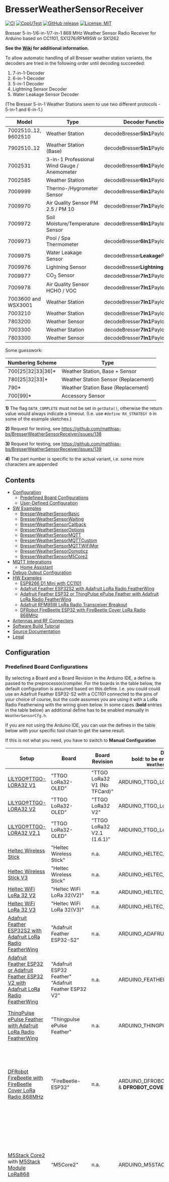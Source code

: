# BresserWeatherSensorReceiver
[![CI](https://github.com/matthias-bs/BresserWeatherSensorReceiver/actions/workflows/CI.yml/badge.svg)](https://github.com/matthias-bs/BresserWeatherSensorReceiver/actions/workflows/CI.yml)<!--[![Build Status](https://app.travis-ci.com/matthias-bs/BresserWeatherSensorReceiver.svg?branch=main)](https://app.travis-ci.com/matthias-bs/BresserWeatherSensorReceiver)-->
[![CppUTest](https://github.com/matthias-bs/BresserWeatherSensorReceiver/actions/workflows/CppUTest.yml/badge.svg)](https://github.com/matthias-bs/BresserWeatherSensorReceiver/actions/workflows/CppUTest.yml)
[![GitHub release](https://img.shields.io/github/release/matthias-bs/BresserWeatherSensorReceiver?maxAge=3600)](https://github.com/matthias-bs/BresserWeatherSensorReceiver/releases)
[![License: MIT](https://img.shields.io/badge/license-MIT-green)](https://github.com/matthias-bs/BresserWeatherSensorReceiver/blob/main/LICENSE)
<!--
Badge is not updated any more!
[![arduino-library-badge](https://www.ardu-badge.com/badge/BresserWeatherSensorReceiver.svg?)](https://www.ardu-badge.com/BresserWeatherSensorReceiver)
-->

Bresser 5-in-1/6-in-1/7-in-1 868 MHz Weather Sensor Radio Receiver for Arduino based on CC1101, SX1276/RFM95W or SX1262

**See the [Wiki](https://github.com/matthias-bs/BresserWeatherSensorReceiver/wiki) for additional information.**

To allow automatic handling of all Bresser weather station variants, the decoders are tried in the following order until decoding succeeded:
1. 7-in-1-Decoder 
2. 6-in-1-Decoder
3. 5-in-1 Decoder
4. Lightning Sensor Decoder
5. Water Leakage Sensor Decoder

(The Bresser 5-in-1 Weather Stations seem to use two different protocols - 5-in-1 and 6-in-1.)

| Model         | Type | Decoder Function                |
| ------------- | ---- | ------------------------------- |
| 7002510..12, 9602510   | Weather Station | decodeBresser**5In1**Payload()  |
| 7902510..12   | Weather Station (Base) | decodeBresser**5In1**Payload()  |
| 7002531       | 3-in-1 Professional Wind Gauge / Anemometer | decodeBresser**6In1**Payload() **1)** |
| 7002585       | Weather Station | decodeBresser**6In1**Payload()  |
| 7009999       | Thermo-/Hygrometer Sensor | decodeBresser**6in1**Payload() |
| 7009970       | Air Quality Sensor PM 2.5 / PM 10 | decodeBresser**7In1**Payload() |
| 7009972       | Soil Moisture/Temperature Sensor | decodeBresser**6In1**Payload() |
| 7009973       | Pool / Spa Thermometer           | decodeBresser**6In1**Payload() |
| 7009975       | Water Leakage Sensor             | decodeBresser**Leakage**Payload() |
| 7009976       | Lightning Sensor | decodeBresser**Lightning**Payload() |
| 7009977       | CO<sub>2</sub> Sensor | decodeBresser**7In1**Payload() **2)** |
| 7009978       | Air Quality Sensor HCHO / VOC | decodeBresser**7In1**Payload() **3)** |
| 7003600 and WSX3001 | Weather Station | decodeBresser**7In1**Payload() **4)** |
| 7003210       | Weather Station | decodeBresser**7In1**Payload()  |
| 7803200       | Weather Sensor  | decodeBresser**7In1**Payload()  |
| 7003300       | Weather Station | decodeBresser**7In1**Payload()  |
| 7803300       | Weather Sensor  | decodeBresser**7In1**Payload()  |

Some guesswork:

| Numbering Scheme | Type |
| ---------------- | ---- |
| 700[25\|32\|33\|36]*   | Weather Station, Base + Sensor |
| 780[25\|32\|33]*   | Weather Station Sensor (Replacement) |
| 790*             | Weather Station Base (Replacement) |
| 700[99]*         | Accessory Sensor |

**1)** The flag `DATA_COMPLETE` must not be set in `getData()`, otherwise the return value would always indicate a timeout. (I.e. use `#define RX_STRATEGY 0` in some of the example sketches.)

**2)** Request for testing, see https://github.com/matthias-bs/BresserWeatherSensorReceiver/issues/138

**3)** Request for testing, see https://github.com/matthias-bs/BresserWeatherSensorReceiver/issues/139

**4)** The part number is specific to the actual variant, i.e. some more characters are appended

## Contents

* [Configuration](#configuration)
  * [Predefined Board Configurations](#predefined-board-configurations)
  * [User-Defined Configuration](#user-defined-configuration)
* [SW Examples](#sw-examples)
  * [BresserWeatherSensorBasic](#bresserweathersensorbasic)
  * [BresserWeatherSensorWaiting](#bresserweathersensorwaiting)
  * [BresserWeatherSensorCallback](#bresserweathersensorcallback)
  * [BresserWeatherSensorOptions](#bresserweathersensoroptions)
  * [BresserWeatherSensorMQTT](#bresserweathersensormqtt)
  * [BresserWeatherSensorMQTTCustom](#bresserweathersensormqttcustom)
  * [BresserWeatherSensorMQTTWiFiMgr](#bresserweathersensormqttwifimgr)
  * [BresserWeatherSensorDomoticz](#bresserweathersensordomoticz)
  * [BresserWeatherSensorM5Core2](#bresserweathersensorm5core2)
* [MQTT Integrations](#mqtt-integrations)
  * [Home Assistant](#home-assistant)
* [Debug Output Configuration](#debug-output-configuration)
* [HW Examples](#hw-examples)
  * [ESP8266 D1 Mini with CC1101](#esp8266-d1-mini-with-cc1101)
  * [Adafruit Feather ESP32S2 with Adafruit LoRa Radio FeatherWing](#adafruit-feather-esp32s2-with-adafruit-lora-radio-featherwing)
  * [Adafruit Feather ESP32 or ThingPulse ePulse Feather with Adafruit LoRa Radio FeatherWing](#adafruit-feather-esp32-or-thingpulse-epulse-feather-with-adafruit-lora-radio-featherwing)
  * [Adafruit RFM95W LoRa Radio Transceiver Breakout](#adafruit-rfm95w-lora-radio-transceiver-breakout)
  * [DFRobot FireBeetle ESP32 with FireBeetle Cover LoRa Radio 868MHz](#dfrobot-firebeetle-esp32-with-firebeetle-cover-lora-radio-868mhz)
* [Antennas and RF Connectors](#antennas-and-rf-connectors)
* [Software Build Tutorial](#software-build-tutorial)
* [Source Documentation](#source-documentation)
* [Legal](#legal)

## Configuration

### Predefined Board Configurations

By selecting a Board and a Board Revision in the Arduino IDE, a define is passed to the preprocessor/compiler. For the boards in the table below, the default configuration is assumed based on this define. I.e. you could could use an Adafruit Feather ESP32-S2 with a CC1101 connected to the pins of your choice of course, but the code assumes you are using it with a LoRa Radio Featherwing with the wiring given below. In some cases (**bold** entries in the table below) an additional define has to be enabled manually in `WeatherSensorCfg.h`.

If you are not using the Arduino IDE, you can use the defines in the table below with your specific tool chain to get the same result.

If this is not what you need, you have to switch to **Manual Configuration**

   | Setup                                                          | Board              | Board Revision               | Defines<br>bold: to be enabled manually in `WeatherSensorCfg.h` | Radio Module | Notes    |
   | -------------------------------------------------------------- | ------------------ | ---------------------------- | ---------------------- | -------- | ------- |
   | [LILYGO®TTGO-LORA32 V1](https://github.com/Xinyuan-LilyGo/TTGO-LoRa-Series) | "TTGO LoRa32-OLED" | "TTGO LoRa32 V1 (No TFCard)" | ARDUINO_TTGO_LORA32_V1 | SX1276 (HPD13A) | -   |
   | [LILYGO®TTGO-LORA32 V2](https://github.com/LilyGO/TTGO-LORA32) | "TTGO LoRa32-OLED" | "TTGO LoRa32 V2"             | ARDUINO_TTGO_LoRa32_V2 | SX1276 (HPD13A) | Only needed for LMIC: Wire DIO1 to GPIO33 |
   | [LILYGO®TTGO-LORA32 V2.1](https://www.lilygo.cc/products/lora3?variant=42272562282677) | "TTGO LoRa32-OLED" | "TTGO LoRa32 V2.1 (1.6.1)" | ARDUINO_TTGO_LoRa32_v21new |  SX1276 (HPD13A) | - |
   | [Heltec Wireless Stick](https://heltec.org/project/wireless-stick/) | "Heltec Wireless Stick"   | n.a.             | ARDUINO_HELTEC_WIRELESS_STICK | SX1276 | - |
   | [Heltec Wireless Stick V3](https://heltec.org/project/wireless-stick-v3/) | "Heltec Wireless Stick"   | n.a.             | ARDUINO_HELTEC_WIRELESS_STICK_V3 | SX1262 | - |
   | [Heltec WiFi LoRa 32 V2](https://heltec.org/project/wifi-lora-32/)  | "Heltec WiFi LoRa 32(V2)" | n.a.             | ARDUINO_HELTEC_WIFI_LORA_32_V2 | SX1276 | - |
   | [Heltec WiFi LoRa 32 V3](https://heltec.org/project/wifi-lora-32-v3/)  | "Heltec WiFi LoRa 32(V3)" | n.a.             | ARDUINO_HELTEC_WIFI_LORA_32_V3 | SX1262 | - |
   | [Adafruit Feather ESP32S2 with Adafruit LoRa Radio FeatherWing](https://github.com/matthias-bs/BresserWeatherSensorReceiver#adafruit-feather-esp32s2-with-adafruit-lora-radio-featherwing)                                | "Adafruit Feather ESP32-S2" | n.a.               | ARDUINO_ADAFRUIT_FEATHER_ESP32S2   | SX1276 (RFM95W) | Wiring on the Featherwing:<br>E to IRQ<br>D to CS<br>C to RST<br>A to DI01 |
   | [Adafruit Feather ESP32 or Adafruit Feather ESP32 V2 with Adafruit LoRa Radio FeatherWing](https://github.com/matthias-bs/BresserWeatherSensorReceiver/blob/main/README.md#adafruit-feather-esp32-or-thingpulse-epulse-feather-with-adafruit-lora-radio-featherwing)                                | "Adafruit ESP32 Feather"<br>"Adafruit Feather ESP32 V2" | n.a.               | ARDUINO_FEATHER_ESP32   | SX1276 (RFM95W) | Wiring on the Featherwing:<br>A to RST<br>B to DIO1<br>D to IRQ<br>E to CS |
 | [ThingPulse ePulse Feather with Adafruit LoRa Radio FeatherWing](https://github.com/matthias-bs/BresserWeatherSensorReceiver/blob/main/README.md#adafruit-feather-esp32-or-thingpulse-epulse-feather-with-adafruit-lora-radio-featherwing)                                | "Thingpulse ePulse Feather" | n.a.               | ARDUINO_THINGPULSE_EPULSE_FEATHER   | SX1276 (RFM95W) | Wiring on the Featherwing:<br>A to RST<br>B to DIO1<br>D to IRQ<br>E to CS |
 | [DFRobot FireBeetle with FireBeetle Cover LoRa Radio 868MHz](https://github.com/matthias-bs/BresserWeatherSensorReceiver/blob/main/README.md#dfrobot-firebeetle-esp32-with-firebeetle-cover-lora-radio-868mhz)                               | "FireBeetle-ESP32" | n.a.               | ARDUINO_DFROBOT_FIREBEETLE_ESP32 & **DFROBOT_COVER_LORA**   | SX1276 (LoRa1276) | Wiring on the cover: <br>D2 to RESET<br>D3 to DIO0<br>D4 to CS<br>D5 to DIO1<br><br>Additional connections required for battery voltage measurement. |
 | [M5Stack Core2](https://docs.m5stack.com/en/core/core2) with [M5Stack Module LoRa868](https://docs.m5stack.com/en/module/lora868)   | "M5Core2" | n.a.               | ARDUINO_M5STACK_CORE2   | SX1276<br>(RA-01H) | Only needed for LMIC - wiring on the LoRa868 Module: <br>DIO1 to GPIO35<br><br>"M5Unified" must be installed <br>`M5.begin()`is called to control power management |
 | [ESP32-S3 PowerFeather](https://www.powerfeather.dev/) with [Adafruit LoRa Radio FeatherWing](https://www.adafruit.com/product/3231) | "ESP32-S3 PowerFeather" | n.a.            | ARDUINO_ESP32S3_POWERFEATHER   | SX1276 (RFM95W) | Wiring on the Featherwing:<br>A to RST<br>B to DIO1<br>D to IRQ<br>E to CS<br><br>"PowerFeather-SDK" must be installed<br>`Board.init();` is called to control power management |
 | [Adafruit Feather RP2040 with Adafruit LoRa Radio FeatherWing](https://www.adafruit.com/product/4884)                                | "Adafruit Feather RP2040" | n.a.               | ARDUINO_ADAFRUIT_FEATHER_RP2040   | SX1276 (RFM95W) | Wiring on the Featherwing:<br>A to RST<br>B to DIO1<br>D to IRQ<br>E to CS<br><br>External voltage divider required for battery voltage measurement. |


The preprocessor will provide some output regarding the selected configuration if enabled in the Arduino IDE's Preferences ("Verbose Output"), e.g. 
```
ARDUINO_ADAFRUIT_FEATHER_ESP32S2 defined; assuming RFM95W FeatherWing will be used
[...]
Receiver chip: [SX1276]
Pin config: RST->0 , CS->6 , GD0/G0/IRQ->5 , GDO2/G1/GPIO->11
```

> [!NOTE]
> The AVR architecture &mdash; including Adafruit Feather 32u4 RFM95 LoRa Radio &mdash; is no longer supported due to code size.

### User-Defined Configuration

See `WeatherSensorCfg.h` for configuration options.

* Set the desired radio module by (un-)commenting `USE_CC1101`, `USE_SX1262` or `USE_SX1276`.

  SX1276 is compatible with RFM95W and HPD13A.

* Set the I/O pinning according to your hardware

   | Define                     | Radio Module    | Configuration                                                    |
   | -------------------------- | --------------- | ---------------------------------------------------------------- |
   | ESP32                      | user-defined    | generic, used for ESP32 boards if none of the above is defined   |
   | ESP8266                    | user-defined    | generic, used for ESP8266 boards if none of the above is defined |

* Data from multiple sensors can be received by setting `NUM_SENSORS` to an appropriate value in `WeatherSensorCfg.h`.

   e.g. `#define NUM_SENSORS 1`

* The sensors to be handled can be configured by two ways:
   * Add any unwanted sensor IDs to the exclude list `SENSOR_IDS_EXC`

     e.g. `#define SENSOR_IDS_EXC { 0x39582376 }`
  
   * Specify the wanted sensors explicitly in the include list `SENSOR_IDS_EXC` - if empty, all sensors will be used

     e.g. `#define SENSOR_IDS_INC { 0x83750871 }`

* Unused decoders can be disabled to save computation time/power by commenting out:

     e.g. `//#define BRESSER_LEAKAGE`

## SW Examples

### [BresserWeatherSensorBasic](https://github.com/matthias-bs/BresserWeatherSensorReceiver/tree/main/examples/BresserWeatherSensorBasic)

Uses default configuration [src/WeatherSensorCfg.h](https://github.com/matthias-bs/BresserWeatherSensorReceiver/blob/main/src/WeatherSensorCfg.h)

Really a very basic example. Good for testing the SW build, wiring and sensor reception/decoding. Output is printed to the serial console ([example](https://github.com/matthias-bs/BresserWeatherSensorReceiver/blob/main/examples/BresserWeatherSensorBasic/example.log)).
Data is provided by the `getMessage()`-method, which returns almost immediately (i.e. after a small multiple of expected time-on-air), even if no data has been received.

### [BresserWeatherSensorWaiting](https://github.com/matthias-bs/BresserWeatherSensorReceiver/tree/main/examples/BresserWeatherSensorWaiting)

Uses default configuration [src/WeatherSensorCfg.h](https://github.com/matthias-bs/BresserWeatherSensorReceiver/blob/main/src/WeatherSensorCfg.h)

Very similar to [BresserWeatherSensorBasic](https://github.com/matthias-bs/BresserWeatherSensorReceiver/tree/main/examples/BresserWeatherSensorBasic), but data is provided by the `getData()`-method, which waits until a complete set of data has been received or a timeout occurred. Output is printed to the serial console ([example](https://github.com/matthias-bs/BresserWeatherSensorReceiver/blob/main/examples/BresserWeatherSensorWaiting/example.log)).

### [BresserWeatherSensorCallback](https://github.com/matthias-bs/BresserWeatherSensorReceiver/tree/main/examples/BresserWeatherSensorCallback)

Uses default configuration [src/WeatherSensorCfg.h](https://github.com/matthias-bs/BresserWeatherSensorReceiver/blob/main/src/WeatherSensorCfg.h)

Based on [BresserWeatherSensorWaiting](https://github.com/matthias-bs/BresserWeatherSensorReceiver/tree/main/examples/BresserWeatherSensorWaiting), but repeatedly invokes a callback function while waiting for data. In this example, in each iteration of the wait-loop, a dot is printed. Output is printed to the serial console ([example](https://github.com/matthias-bs/BresserWeatherSensorReceiver/blob/main/examples/BresserWeatherSensorCallback/example.log)).

### [BresserWeatherSensorOptions](https://github.com/matthias-bs/BresserWeatherSensorReceiver/tree/main/examples/BresserWeatherSensorOptions)

Uses default configuration [src/WeatherSensorCfg.h](https://github.com/matthias-bs/BresserWeatherSensorReceiver/blob/main/src/WeatherSensorCfg.h)

Based on [BresserWeatherSensorWaiting](https://github.com/matthias-bs/BresserWeatherSensorReceiver/tree/main/examples/BresserWeatherSensorWaiting), but demonstrates the different options of the `getData()`-method which defined if enough sensor data has been received before returning. Output is printed to the serial console ([example](https://github.com/matthias-bs/BresserWeatherSensorReceiver/blob/main/examples/BresserWeatherSensorOptions/example.log)).


### [BresserWeatherSensorMQTT](https://github.com/matthias-bs/BresserWeatherSensorReceiver/examples/BresserWeatherSensorMQTT)

Uses default configuration [src/WeatherSensorCfg.h](https://github.com/matthias-bs/BresserWeatherSensorReceiver/blob/main/src/WeatherSensorCfg.h)

This is finally a useful application.

At startup, first a WiFi connection and then a connection to the MQTT broker is established. (Edit `secrets.h` accordingly!) Then receiving data of all sensors (as defined in NUM_SENSORS, see WeatherSensorCfg.h) is tried periodically. If successful, sensor data is published as MQTT messages, one message per sensor.
If the sensor ID can be mapped to a name (edit `sensor_map[]`), this name is used as the MQTT topic, otherwise the ID is used. From the sensor data, some additional data is calculated and published with the _extra_ topic.

The data topics are published at an interval of >`DATA_INTERVAL`. The _status_ and the _radio_ topics are published at an interval of `STATUS_INTERVAL`.

If sleep mode is enabled (`SLEEP_EN`), the device goes into deep sleep mode after data has been published. If `AWAKE_TIMEOUT` is reached before data has been published, deep sleep is entered, too. After `SLEEP_INTERVAL`, the controller is restarted. 

MQTT publications:

`<base_topic>/data/<ID|name>`    sensor data as JSON string - see `publishWeatherdata()`
     
`<base_topic>/radio`             CC1101 radio transceiver info as JSON string - see `publishRadio()`
     
`<base_topic>/status`            "online"|"offline"|"dead"$

$ via LWT

`<base_topic>` is set by `#define HOSTNAME ...`

`<base_topic>/data` JSON Example:
```
{"sensor_id":12345678,"ch":0,"battery_ok":true,"humidity":44,"wind_gust":1.2,"wind_avg":1.2,"wind_dir":150,"rain":146}
```

**Dashboard with [IoT MQTT Panel](https://snrlab.in/iot/iot-mqtt-panel-user-guide) (Example)**

<img src="https://user-images.githubusercontent.com/83612361/158457786-516467f9-2eec-4726-a9bd-36e9dc9eec5c.png" alt="IoTMQTTPanel_Bresser_5-in-1" width="400">

### [BresserWeatherSensorMQTTCustom](https://github.com/matthias-bs/BresserWeatherSensorReceiver/examples/BresserWeatherSensorMQTTCustom)

Customized version of the example [BresserWeatherSensorMQTT](https://github.com/matthias-bs/BresserWeatherSensorReceiver/blob/main/examples/BresserWeatherSensorMQTT/BresserWeatherSensorMQTT.ino)

The file [BresserWeatherSensorReceiver/examples/BresserWeatherSensorMQTTCustom/src/WeatherSensorCfg.h](https://github.com/matthias-bs/BresserWeatherSensorReceiver/blob/main/examples/BresserWeatherSensorMQTTCustom/src/WeatherSensorCfg.h) has been customized 
(from [BresserWeatherSensorReceiver/src/WeatherSensorCfg.h](https://github.com/matthias-bs/BresserWeatherSensorReceiver/blob/main/src/WeatherSensorCfg.h)).

See [examples/BresserWeatherSensorMQTTCustom/Readme.md](https://github.com/matthias-bs/BresserWeatherSensorReceiver/blob/main/examples/BresserWeatherSensorMQTTCustom/Readme.md) for details.

### [BresserWeatherSensorMQTTWiFiMgr](https://github.com/matthias-bs/BresserWeatherSensorReceiver/examples/BresserWeatherSensorMQTTWiFiMgr)

Same core functionality as [BresserWeatherSensorMQTT](https://github.com/matthias-bs/BresserWeatherSensorReceiver/blob/main/examples/BresserWeatherSensorMQTT/BresserWeatherSensorMQTT.ino), but instead of using static WiFi- and MQTT-connection data, [WiFiManager](https://github.com/tzapu/WiFiManager) is used instead.

**Note:**

When using the sketch on a device for the first time, you must format the flash file system (SPIFFS) first, otherwise the configuration cannot be saved.

**Configuration:**

* Access Point SSID: ESPWeather-<chip_id>
* Access Point Password: password
* Configuration URL: http://192.168.4.1/ (The browser must be connected to the access point above!)

Please refer to the [WiFiManager](https://github.com/tzapu/WiFiManager) documentation for details!

After a successful setup, you can perform two consecutive resets (within 10 seconds) to enable WiFiManager for changing the configuration. This is achieved by using [ESP_DoubleResetDetector](https://github.com/khoih-prog/ESP_DoubleResetDetector).

<img src="https://github.com/matthias-bs/BresserWeatherSensorReceiver/assets/83612361/86a3f629-276d-48ac-8eff-acda051e7a2b" alt="WiFiManager Start Screen" width="300">
<br>
<img src="https://github.com/matthias-bs/BresserWeatherSensorReceiver/assets/83612361/a1055ec5-dcc0-44ac-89fc-6a18497cce6e" alt="WiFiManager Configuration Screen" width="300"> 


### [BresserWeatherSensorDomoticz](https://github.com/matthias-bs/BresserWeatherSensorReceiver/examples/BresserWeatherSensorDomoticz)

Based on [BresserWeatherSensorMQTT](https://github.com/matthias-bs/BresserWeatherSensorReceiver/examples/BresserWeatherSensorMQTT). Provides sensor data as MQTT messages via WiFi to Domoticz (https://domoticz.com/) (MQTT plugin for Domoticz required). The MQTT topics are designed for using with Domoticz virtual sensors (see https://www.domoticz.com/wiki/Managing_Devices#Temperature and https://www.domoticz.com/wiki/Managing_Devices#Weather).

### [BresserWeatherSensorM5Core2](https://github.com/matthias-bs/BresserWeatherSensorReceiver/examples/BresserWeatherSensorM5Core2)

Example for BresserWeatherSensorReceiver on [M5Stack Core2](https://docs.m5stack.com/en/core/core2) with [M5Stack Module LoRa868](https://docs.m5stack.com/en/module/lora868) (and optionally [M5Go Bottom2](http://docs.m5stack.com/en/base/m5go_bottom2)).
Using getMessage() for non-blocking reception of a single data message.
Weather sensor data is presented on the display.

![BresserWeatherSensorM5Core2](https://github.com/matthias-bs/BresserWeatherSensorReceiver/assets/83612361/12edec14-83fc-4f94-b2cb-0190a14357db)

## MQTT Integrations

### Home Assistant

[Shadowpost](https://github.com/Shadowpost) provided a Home Assistant configuration which can be modified as required:<br>
[Bresser_HA_MQTT_custom_config.yaml](Bresser_HA_MQTT_custom_config.yaml)

## Debug Output Configuration

See [Debug Output Configuration in Arduino IDE](DEBUG_OUTPUT.md)

## HW Examples

**Note:**
The SX1276/RFM95W also supports FSK modulation and thus can be used to receive the weather sensor data.

### ESP8266 D1 Mini with CC1101

<img src="https://user-images.githubusercontent.com/83612361/158458191-b5cabad3-3515-45d0-98e3-94b0fa13b8ef.jpg" alt="Bresser5in1_CC1101_D1-Mini" width="400">

[Pinout ESP8266 WeMos D1-Mini with cc1101](https://github.com/matthias-bs/BresserWeatherSensorReceiver/blob/main/ESP8266_WeMos_D1-Mini_pinout_cc1101_v2.pdf)

#### CC1101

[Texas Instruments CC1101 Product Page](https://www.ti.com/product/CC1101)

**Note: CC1101 Module Connector Pitch is 2.0mm!!!**

Unlike most modules/breakout boards, most (if not all) CC1101 modules sold on common e-commerce platforms have a pitch (distance between pins) of 2.0mm. To connect it to breadboards or jumper wires with 2.54mm/100mil pitch (standard), the following options exist:

* solder wires directly to the module
* use a 2.0mm pin header and make/buy jumper wires with 2.54mm at one end and 2.0mm at the other (e.g. [Adafruit Female-Female 2.54 to 2.0mm Jumper Wires](https://www.adafruit.com/product/1919))
* use a [2.0mm to 2.54 adapter PCB](https://www.amazon.de/Lazmin-1-27MM-2-54MM-Adapter-Platten-Brett-drahtlose-default/dp/B07V873N52)

**Note 2: Make sure to use the 868MHz version!**

### Adafruit Feather ESP32S2 with Adafruit LoRa Radio FeatherWing

**Note: Make sure to use the 868MHz version!**
* [ADA3231](https://www.adafruit.com/product/3231) - Adafruit LoRa Radio FeatherWing - RFM95W 900 MHz - RadioFruit
* [ADA3232](https://www.adafruit.com/product/3232) - Adafruit LoRa Radio FeatherWing - RFM95W 433 MHz - RadioFruit
* [ADA5303](https://www.adafruit.com/product/5303) - Adafruit ESP32-S2 Feather with BME280 Sensor - STEMMA QT - 4MB Flash + 2 MB PSRAM
* [ADA5400](https://www.adafruit.com/product/5400) - Adafruit ESP32 Feather V2 - 8MB Flash + 2 MB PSRAM - STEMMA QT

Solder-Bridges on the Module/Wing:
* E to IRQ
* D to CS
* C to RST
* A to DI01

### Adafruit Feather ESP32 or ThingPulse ePulse Feather with Adafruit LoRa Radio FeatherWing
![ePulse_Feather+FeatherWing](https://user-images.githubusercontent.com/83612361/228173195-f13fe4c4-7f86-4e73-b485-d5d553034554.jpg)

**Note: Make sure to use the 868MHz version!**
* [ADA3231](https://www.adafruit.com/product/3231) - Adafruit LoRa Radio FeatherWing - RFM95W 900 MHz - RadioFruit
* [ADA3232](https://www.adafruit.com/product/3232) - Adafruit LoRa Radio FeatherWing - RFM95W 433 MHz - RadioFruit
* [ADA3405](https://www.adafruit.com/product/3405) - Adafruit HUZZAH32 – ESP32 Feather Board
* [B0BSC1PVL4](https://thingpulse.com/product/epulse-feather-low-power-esp32-development-board/) - ThingPulse ePulse Feather

Solder-Bridges on the Module/Wing:
* A to RST
* B to DIO1 
* D to IRQ
* E to CS

### Adafruit RFM95W LoRa Radio Transceiver Breakout

**Note: Make sure to use the 868MHz version!**
* [ADA3072](https://www.adafruit.com/product/3072) - 868/915 MHz version
* [ADA3073](https://www.adafruit.com/product/3073) - 433 MHz version
* RF connector
* Antenna

See [Adafruit RFM69HCW and RFM9X LoRa Packet Radio Breakouts - Pinouts](https://learn.adafruit.com/adafruit-rfm69hcw-and-rfm96-rfm95-rfm98-lora-packet-padio-breakouts/pinouts).


### DFRobot FireBeetle ESP32 with FireBeetle Cover LoRa Radio 868MHz
![firebeetle_esp32+cover_lora](https://user-images.githubusercontent.com/83612361/233463592-e99a9d1c-5100-4ac2-9b33-bcfc974406f0.jpg)
Note: Stacking headers were included with TEL0125.

**Note: Make sure to use the 868MHz version!**
* [DFR0478](https://www.dfrobot.com/product-1590.html) - FireBeetle ESP32 IoT Microcontroller
* [TEL0125](https://www.dfrobot.com/product-1831.html) - LoRa Radio 868MHz - FireBeetle Covers


Solder-Bridges on the Cover:
* D2 to RESET
* D3 to DIO0
* D4 to CS
* D5 to DIO1

## Antennas and RF Connectors

The required antenna depends on the signal path between weather sensor and receiver. 

Some options are:
* wire antenna
* spring antenna (helical wire coil)
* rubber antenna

See [Adafruit Tutorial - Antenna Options](https://learn.adafruit.com/adafruit-feather-32u4-radio-with-lora-radio-module/antenna-options) for wire antenna lengths and uFL connector soldering.

The [Data Alliance](https://www.data-alliance.net/mhf-series-mhf1-mhf2-mhf3-mhf4/) website helped to sort out my RF connector confusion:

> Applications of MHF Connectors & Cables
>
> The MHF series of RF micro-connectors (mating heights listed below are the maximum):
> * MHF1 (also known as MHF) has a Mating Height of 2.5mm
> * MHF2 has a Mating Height of 2.1mm
> * MHF3 has a Mating Height of 1.6mm
> * MHF4 has a Mating Height of 1.2mm
>
> MHF3 connector is compatible with a W.FL connector while MHF2 connector is equivalent of U.FL connector. The MHF4 cable connector is the smallest while MHF1 connector is the largest which is comparable to a U.FL connector.

Personally I prefer the SMA connector over the uFL connector -  but be aware of the (usual) male/female connector types and the normal/reverse polarity types. See [SMA vs RP-SMA what is the difference?](https://forum.digikey.com/t/sma-vs-rp-sma-what-is-the-difference/550) by Digikey.

## Software Build Tutorial

See [BUILD](BUILD.md)


## Source Documentation

https://matthias-bs.github.io/BresserWeatherSensorReceiver/

## Legal

> This project is in no way affiliated with, authorized, maintained, sponsored or endorsed by Bresser GmbH or any of its affiliates or subsidiaries.
